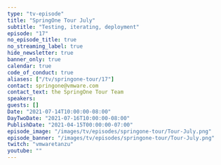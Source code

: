 ```yaml
---
type: "tv-episode"
title: "SpringOne Tour July"
subtitle: "Testing, iterating, deployment"
episode: "17"
no_episode_title: true
no_streaming_label: true
hide_newsletter: true
banner_only: true
calendar: true
code_of_conduct: true
aliases: ["/tv/springone-tour/17"]
contact: springone@vmware.com
contact_text: the SpringOne Tour Team
speakers:
guests: []
Date: "2021-07-14T10:00:00-08:00"
DayTwoDate: "2021-07-16T10:00:00-08:00"
PublishDate: "2021-04-15T00:00:00-07:00"
episode_image: "/images/tv/episodes/springone-tour/Tour-July.png"
episode_banner: "/images/tv/episodes/springone-tour/Tour-July.png"
twitch: "vmwaretanzu"
youtube: ""
---
```



